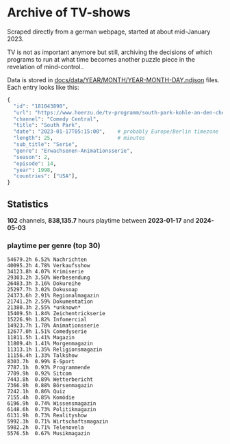 # Archive of TV-shows

Scraped directly from a german webpage, started at about mid-January 2023.

TV is not as important anymore but still, archiving the decisions of which programs to run at what time
becomes another puzzle piece in the revelation of mind-control.. 

Data is stored in [docs/data/YEAR/MONTH/YEAR-MONTH-DAY.ndjson](docs/data/) files. 
Each entry looks like this:

```python
{
  "id": "181043890", 
  "url": "https://www.hoerzu.de/tv-programm/south-park-kohle-an-den-chefkoch/bid_181043890/", 
  "channel": "Comedy Central", 
  "title": "South Park", 
  "date": "2023-01-17T05:15:00",    # probably Europe/Berlin timezone 
  "length": 25,                     # minutes 
  "sub_title": "Serie", 
  "genre": "Erwachsenen-Animationsserie", 
  "season": 2, 
  "episode": 14, 
  "year": 1998, 
  "countries": ["USA"],
}
```

## Statistics

**102** channels, **838,135.7** hours playtime between **2023-01-17** and **2024-05-03**


### playtime per genre (top 30)

    54679.2h 6.52% Nachrichten
    40095.2h 4.78% Verkaufsshow
    34123.8h 4.07% Krimiserie
    29303.2h 3.50% Werbesendung
    26483.3h 3.16% Dokureihe
    25297.7h 3.02% Dokusoap
    24373.6h 2.91% Regionalmagazin
    21741.2h 2.59% Dokumentation
    21380.3h 2.55% *unknown*
    15409.5h 1.84% Zeichentrickserie
    15226.9h 1.82% Infomercial
    14923.7h 1.78% Animationsserie
    12677.0h 1.51% Comedyserie
    11811.5h 1.41% Magazin
    11809.4h 1.41% Morgenmagazin
    11313.1h 1.35% Religionsmagazin
    11156.4h 1.33% Talkshow
    8303.7h  0.99% E-Sport
    7787.1h  0.93% Programmende
    7709.9h  0.92% Sitcom
    7443.8h  0.89% Wetterbericht
    7366.9h  0.88% Börsenmagazin
    7242.1h  0.86% Quiz
    7155.4h  0.85% Komödie
    6196.9h  0.74% Wissensmagazin
    6148.6h  0.73% Politikmagazin
    6131.9h  0.73% Realityshow
    5992.3h  0.71% Wirtschaftsmagazin
    5982.2h  0.71% Telenovela
    5576.5h  0.67% Musikmagazin
